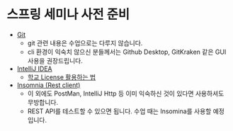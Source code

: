 # 스프링 세미나 사전 준비

- [Git](https://git-scm.com/book/ko/v2/%EC%8B%9C%EC%9E%91%ED%95%98%EA%B8%B0-Git-%EC%84%A4%EC%B9%98)
  - git 관련 내용은 수업으로는 다루지 않습니다.
  - cli 환경이 익숙치 않으신 분들께서는 Github Desktop, GitKraken 같은 GUI 사용을 권장드립니다.
- [IntelliJ IDEA](https://www.jetbrains.com/ko-kr/idea/download) 
   - [학교 License 활용하는 법](https://itmir.tistory.com/675)
- [Insomnia (Rest client)](https://insomnia.rest/)
  - 이 외에도 PostMan, IntelliJ Http 등 이미 익숙하신 것이 있다면 사용하셔도 무방합니다.
  - REST API를 테스트할 수 있으면 됩니다. 수업 때는 Insomina를 사용할 예정입니다.
